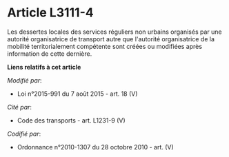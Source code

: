# Article L3111-4

Les dessertes locales des services réguliers non urbains organisés par une autorité organisatrice de transport autre que
l'autorité organisatrice de la mobilité territorialement compétente sont créées ou modifiées après information de cette
dernière.

**Liens relatifs à cet article**

_Modifié par_:

  - Loi n°2015-991 du 7 août 2015 - art. 18 (V)

_Cité par_:

  - Code des transports - art. L1231-9 (V)

_Codifié par_:

  - Ordonnance n°2010-1307 du 28 octobre 2010 - art. (V)
